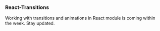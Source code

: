 ### React-Transitions

Working with transitions and animations in React module is coming within the week. Stay updated.
